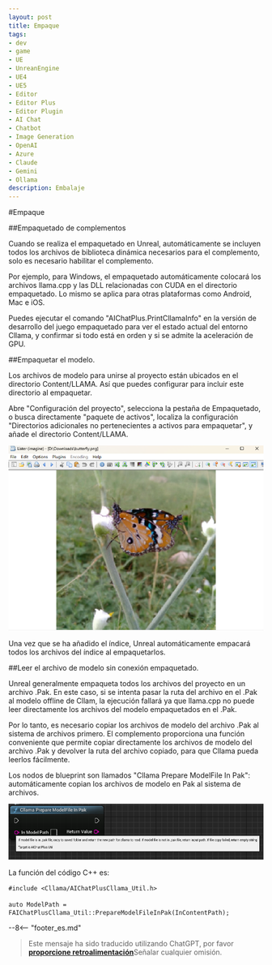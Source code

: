 ```yaml
---
layout: post
title: Empaque
tags:
- dev
- game
- UE
- UnreanEngine
- UE4
- UE5
- Editor
- Editor Plus
- Editor Plugin
- AI Chat
- Chatbot
- Image Generation
- OpenAI
- Azure
- Claude
- Gemini
- Ollama
description: Embalaje
---
```


<meta property="og:title" content="UE 插件 AIChatPlus 使用说明 - Package 篇 - Get Started" />

#Empaque

##Empaquetado de complementos

Cuando se realiza el empaquetado en Unreal, automáticamente se incluyen todos los archivos de biblioteca dinámica necesarios para el complemento, solo es necesario habilitar el complemento.

Por ejemplo, para Windows, el empaquetado automáticamente colocará los archivos llama.cpp y las DLL relacionadas con CUDA en el directorio empaquetado. Lo mismo se aplica para otras plataformas como Android, Mac e iOS.

Puedes ejecutar el comando "AIChatPlus.PrintCllamaInfo" en la versión de desarrollo del juego empaquetado para ver el estado actual del entorno Cllama, y confirmar si todo está en orden y si se admite la aceleración de GPU.

##Empaquetar el modelo.

Los archivos de modelo para unirse al proyecto están ubicados en el directorio Content/LLAMA. Así que puedes configurar para incluir este directorio al empaquetar.

Abre "Configuración del proyecto", selecciona la pestaña de Empaquetado, o busca directamente "paquete de activos", localiza la configuración "Directorios adicionales no pertenecientes a activos para empaquetar", y añade el directorio Content/LLAMA.

![](assets/img/2024-ue-aichatplus/usage/blueprint/openai_image_edit_6.png)

Una vez que se ha añadido el índice, Unreal automáticamente empacará todos los archivos del índice al empaquetarlos.


##Leer el archivo de modelo sin conexión empaquetado.

Unreal generalmente empaqueta todos los archivos del proyecto en un archivo .Pak. En este caso, si se intenta pasar la ruta del archivo en el .Pak al modelo offline de Cllam, la ejecución fallará ya que llama.cpp no puede leer directamente los archivos del modelo empaquetados en el .Pak.

Por lo tanto, es necesario copiar los archivos de modelo del archivo .Pak al sistema de archivos primero. El complemento proporciona una función conveniente que permite copiar directamente los archivos de modelo del archivo .Pak y devolver la ruta del archivo copiado, para que Cllama pueda leerlos fácilmente.

Los nodos de blueprint son llamados "Cllama Prepare ModelFile In Pak": automáticamente copian los archivos de modelo en Pak al sistema de archivos.

![guide bludprint](assets/img/2024-ue-aichatplus/guide_util_4.png)

La función del código C++ es:

```
#include <Cllama/AIChatPlusCllama_Util.h>

auto ModelPath = FAIChatPlusCllama_Util::PrepareModelFileInPak(InContentPath);
```

--8<-- "footer_es.md"


> Este mensaje ha sido traducido utilizando ChatGPT, por favor [**proporcione retroalimentación**](https://github.com/disenone/wiki_blog/issues/new)Señalar cualquier omisión. 
